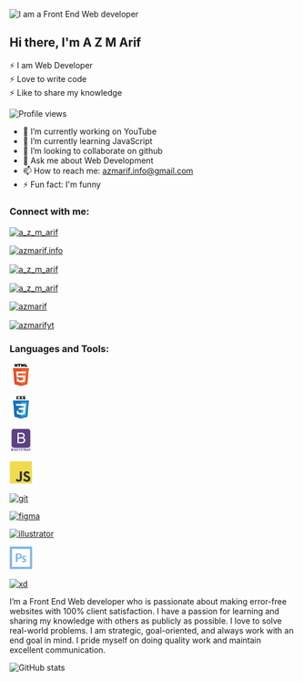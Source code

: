 ![I am a Front End Web developer](https://scontent.fdac5-2.fna.fbcdn.net/v/t1.6435-9/185039453_949827475841902_9183415270534745737_n.jpg?_nc_cat=102&ccb=1-5&_nc_sid=e3f864&_nc_eui2=AeGPv67rf_embRIBVb4We4l4j1DHGKT1Lg2PUMcYpPUuDfhUJf6GS5UrBmoN-m0-hQYPLaky5e7Ho_Wr5bMaQipZ&_nc_ohc=ZP9Oj1YXdZgAX8Ko7Z0&_nc_ht=scontent.fdac5-2.fna&oh=3a2b2c03fa5d0e2a777dffbe14bf23a3&oe=614FFBE8)

## Hi there, I'm A Z M Arif

⚡ I am Web Developer
</br>
⚡ Love to write code
</br>
⚡ Like to share my knowledge

![Profile views](https://gpvc.arturio.dev/azmarif-lab) 

- 🔭 I’m currently working on YouTube 
- 🌱 I’m currently learning JavaScript 
- 👯 I’m looking to collaborate on github 
- 💬 Ask me about Web Development 
- 📫 How to reach me: azmarif.info@gmail.com 
- ⚡ Fun fact: I'm funny

<h3 align="left">Connect with me:</h3>
<p align="left">
  
<a href="https://linkedin.com/in/a_z_m_arif" target="blank"><img align="center" src="https://raw.githubusercontent.com/rahuldkjain/github-profile-readme-generator/master/src/images/icons/Social/linked-in-alt.svg" alt="a_z_m_arif" height="30" width="40" /></a>
  
<a href="https://fb.com/azmarif.info" target="blank"><img align="center" src="https://raw.githubusercontent.com/rahuldkjain/github-profile-readme-generator/master/src/images/icons/Social/facebook.svg" alt="azmarif.info" height="30" width="40" /></a>
  
<a href="https://instagram.com/a_z_m_arif" target="blank"><img align="center" src="https://raw.githubusercontent.com/rahuldkjain/github-profile-readme-generator/master/src/images/icons/Social/instagram.svg" alt="a_z_m_arif" height="30" width="40" /></a>
  
<a href="https://twitter.com/a_z_m_arif" target="blank"><img align="center" src="https://raw.githubusercontent.com/rahuldkjain/github-profile-readme-generator/master/src/images/icons/Social/twitter.svg" alt="a_z_m_arif" height="30" width="40" /></a>

<a href="https://www.behance.net/azmarif" target="blank"><img align="center" src="https://raw.githubusercontent.com/rahuldkjain/github-profile-readme-generator/master/src/images/icons/Social/behance.svg" alt="azmarif" height="30" width="40" /></a>
  
<a href="https://www.youtube.com/c/azmarifyt" target="blank"><img align="center" src="https://raw.githubusercontent.com/rahuldkjain/github-profile-readme-generator/master/src/images/icons/Social/youtube.svg" alt="azmarifyt" height="30" width="40" /></a>
</p>


<h3 align="left">Languages and Tools:</h3>
<p align="left"> 
  
<a href="https://www.w3.org/html/" target="_blank"> <img src="https://raw.githubusercontent.com/devicons/devicon/master/icons/html5/html5-original-wordmark.svg" alt="html5" width="40" height="40"/> </a> 
  
<a href="https://www.w3schools.com/css/" target="_blank"> <img src="https://raw.githubusercontent.com/devicons/devicon/master/icons/css3/css3-original-wordmark.svg" alt="css3" width="40" height="40"/> </a> 
  
<a href="https://getbootstrap.com" target="_blank"> <img src="https://raw.githubusercontent.com/devicons/devicon/master/icons/bootstrap/bootstrap-plain-wordmark.svg" alt="bootstrap" width="40" height="40"/> </a> 
  
<a href="https://developer.mozilla.org/en-US/docs/Web/JavaScript" target="_blank"> <img src="https://raw.githubusercontent.com/devicons/devicon/master/icons/javascript/javascript-original.svg" alt="javascript" width="40" height="40"/> </a>
  
<a href="https://git-scm.com/" target="_blank"> <img src="https://www.vectorlogo.zone/logos/git-scm/git-scm-icon.svg" alt="git" width="40" height="40"/> </a> 
  
<a href="https://www.figma.com/" target="_blank"> <img src="https://www.vectorlogo.zone/logos/figma/figma-icon.svg" alt="figma" width="40" height="40"/> </a> 
  
<a href="https://www.adobe.com/in/products/illustrator.html" target="_blank"> <img src="https://www.vectorlogo.zone/logos/adobe_illustrator/adobe_illustrator-icon.svg" alt="illustrator" width="40" height="40"/> </a>

<a href="https://www.photoshop.com/en" target="_blank"> <img src="https://raw.githubusercontent.com/devicons/devicon/master/icons/photoshop/photoshop-line.svg" alt="photoshop" width="40" height="40"/>
  
</a> <a href="https://www.adobe.com/products/xd.html" target="_blank"> <img src="https://cdn.worldvectorlogo.com/logos/adobe-xd.svg" alt="xd" width="40" height="40"/> </a> </p>


I’m a Front End Web developer who is passionate about making error-free websites with 100% client satisfaction. I have a passion for learning and sharing my knowledge with others as publicly as possible. I love to solve real-world problems. I am strategic, goal-oriented, and always work with an end goal in mind. I pride myself on doing quality work and maintain excellent communication.

![GitHub stats](https://github-readme-stats.vercel.app/api?username=azmarif-lab&show_icons=true)  
